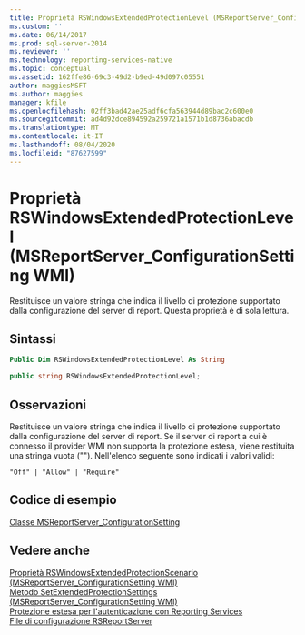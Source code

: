 ```yaml
---
title: Proprietà RSWindowsExtendedProtectionLevel (MSReportServer_ConfigurationSetting WMI) | Microsoft Docs
ms.custom: ''
ms.date: 06/14/2017
ms.prod: sql-server-2014
ms.reviewer: ''
ms.technology: reporting-services-native
ms.topic: conceptual
ms.assetid: 162ffe86-69c3-49d2-b9ed-49d097c05551
author: maggiesMSFT
ms.author: maggies
manager: kfile
ms.openlocfilehash: 02ff3bad42ae25adf6cfa563944d89bac2c600e0
ms.sourcegitcommit: ad4d92dce894592a259721a1571b1d8736abacdb
ms.translationtype: MT
ms.contentlocale: it-IT
ms.lasthandoff: 08/04/2020
ms.locfileid: "87627599"
---
```

# <a name="rswindowsextendedprotectionlevel-property-wmi-msreportserver_configurationsetting"></a>Proprietà RSWindowsExtendedProtectionLevel (MSReportServer_ConfigurationSetting WMI)
  Restituisce un valore stringa che indica il livello di protezione supportato dalla configurazione del server di report. Questa proprietà è di sola lettura.  
  
## <a name="syntax"></a>Sintassi  
  
```vb  
Public Dim RSWindowsExtendedProtectionLevel As String  
```  
  
```csharp  
public string RSWindowsExtendedProtectionLevel;  
```  
  
## <a name="remarks"></a>Osservazioni  
 Restituisce un valore stringa che indica il livello di protezione supportato dalla configurazione del server di report. Se il server di report a cui è connesso il provider WMI non supporta la protezione estesa, viene restituita una stringa vuota (""). Nell'elenco seguente sono indicati i valori validi:  
  
 `"Off" | "Allow" | "Require"`  
  
## <a name="example-code"></a>Codice di esempio  
 [Classe MSReportServer_ConfigurationSetting](msreportserver-configurationsetting-class.md)  
  
## <a name="see-also"></a>Vedere anche  
 [Proprietà RSWindowsExtendedProtectionScenario &#40;MSReportServer_ConfigurationSetting WMI&#41;](rswindowsextendedprotectionscenario-property.md)   
 [Metodo SetExtendedProtectionSettings &#40;MSReportServer_ConfigurationSetting WMI&#41;](configurationsetting-method-setextendedprotectionsettings.md)   
 [Protezione estesa per l'autenticazione con Reporting Services](../security/extended-protection-for-authentication-with-reporting-services.md)   
 [File di configurazione RSReportServer](../report-server/rsreportserver-config-configuration-file.md)  
  
  
